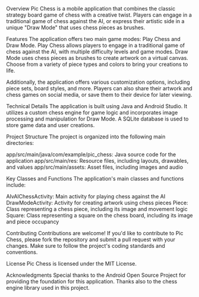Overview
Pic Chess is a mobile application that combines the classic strategy board game of chess with a creative twist. Players can engage in a traditional game of chess against the AI, or express their artistic side in a unique "Draw Mode" that uses chess pieces as brushes.

Features
The application offers two main game modes: Play Chess and Draw Mode. Play Chess allows players to engage in a traditional game of chess against the AI, with multiple difficulty levels and game modes. Draw Mode uses chess pieces as brushes to create artwork on a virtual canvas. Choose from a variety of piece types and colors to bring your creations to life.

Additionally, the application offers various customization options, including piece sets, board styles, and more. Players can also share their artwork and chess games on social media, or save them to their device for later viewing.

Technical Details
The application is built using Java and Android Studio. It utilizes a custom chess engine for game logic and incorporates image processing and manipulation for Draw Mode. A SQLite database is used to store game data and user creations.

Project Structure
The project is organized into the following main directories:

app/src/main/java/com/example/pic_chess: Java source code for the application app/src/main/res: Resource files, including layouts, drawables, and values app/src/main/assets: Asset files, including images and audio

Key Classes and Functions
The application's main classes and functions include:

AIvAIChessActivity: Main activity for playing chess against the AI DrawModeActivity: Activity for creating artwork using chess pieces Piece: Class representing a chess piece, including its image and movement logic Square: Class representing a square on the chess board, including its image and piece occupancy

Contributing
Contributions are welcome! If you'd like to contribute to Pic Chess, please fork the repository and submit a pull request with your changes. Make sure to follow the project's coding standards and conventions.

License
Pic Chess is licensed under the MIT License.

Acknowledgments
Special thanks to the Android Open Source Project for providing the foundation for this application. Thanks also to the chess engine library used in this project.
